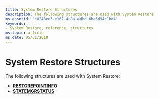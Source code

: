 ```yaml
---
title: System Restore Structures
description: The following structures are used with System Restore
ms.assetid: 'e0248ee3-e167-4c8a-adbd-6ba6d94c1bd4'
keywords:
- System Restore, reference, structures
ms.topic: article
ms.date: 05/31/2018
---
```


# System Restore Structures

The following structures are used with System Restore:

-   [**RESTOREPOINTINFO**](/windows/win32/api/srrestoreptapi/ns-srrestoreptapi-restorepointinfoa)
-   [**STATEMGRSTATUS**](/windows/win32/api/srrestoreptapi/ns-srrestoreptapi-statemgrstatus)

 

 




